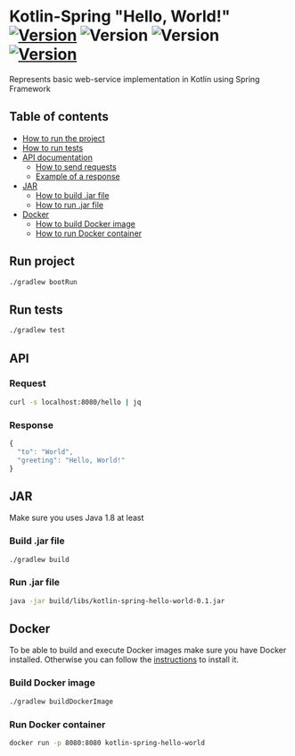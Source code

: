 # Kotlin-Spring "Hello, World!" [![Version](https://img.shields.io/badge/Version-0.1-color.svg)](https://github.com/igabaydulin/kotlin-spring-hello-world) ![Version](https://img.shields.io/badge/Java-OpenJDK%201.8-dd0000.svg?logo=java) ![Version](https://img.shields.io/badge/Kotlin-1.3.50-0095d5.svg?logo=kotlin) [![Version](https://img.shields.io/badge/Gradle-5.6-1ba8cb.svg)](https://docs.gradle.org/5.6/release-notes.html)

Represents basic web-service implementation in Kotlin using Spring Framework

## Table of contents
* [How to run the project](#run-project)
* [How to run tests](#run-tests)
* [API documentation](#api)
  * [How to send requests](#request)
  * [Example of a response](#response)
* [JAR](#jar)
  * [How to build .jar file](#build-jar-file)
  * [How to run .jar file](#run-jar-file)
* [Docker](#docker)
  * [How to build Docker image](#build-docker-image)
  * [How to run Docker container](#run-docker-container)

## Run project
```bash
./gradlew bootRun
```

## Run tests
```bash
./gradlew test
```

## API
### Request
```bash
curl -s localhost:8080/hello | jq
```

### Response
```javascript
{
  "to": "World",
  "greeting": "Hello, World!"
}

```

## JAR
Make sure you uses Java 1.8 at least
### Build .jar file
```bash
./gradlew build
```

### Run .jar file
```bash
java -jar build/libs/kotlin-spring-hello-world-0.1.jar
```

## Docker
To be able to build and execute Docker images make sure you have Docker installed. Otherwise you can follow the [instructions](https://docs.docker.com/install/) to install it.
### Build Docker image
```bash
./gradlew buildDockerImage
```

### Run Docker container
```bash
docker run -p 8080:8080 kotlin-spring-hello-world
```
